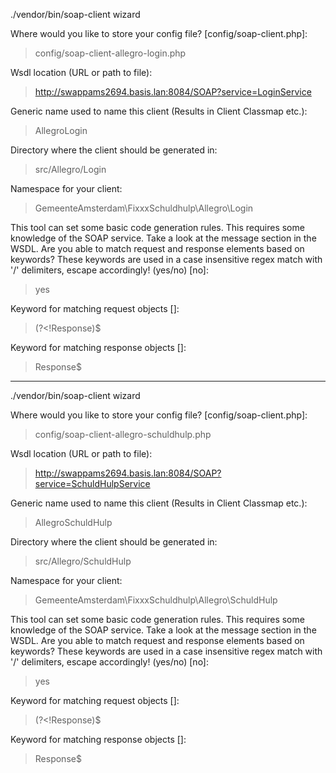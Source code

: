 ./vendor/bin/soap-client wizard

 Where would you like to store your config file? [config/soap-client.php]:
 > config/soap-client-allegro-login.php


 Wsdl location (URL or path to file):
 > http://swappams2694.basis.lan:8084/SOAP?service=LoginService

 Generic name used to name this client (Results in <name>Client <name>Classmap etc.):
 > AllegroLogin

 Directory where the client should be generated in:
 > src/Allegro/Login

 Namespace for your client:
 > GemeenteAmsterdam\FixxxSchuldhulp\Allegro\Login

 This tool can set some basic code generation rules. This requires some knowledge of the SOAP service.
Take a look at the message section in the WSDL. Are you able to match request and response elements based on keywords?
These keywords are used in a case insensitive regex match with '/' delimiters, escape accordingly! (yes/no) [no]:
 > yes

 Keyword for matching request objects []:
 > (?<!Response)$

 Keyword for matching response objects []:
 > Response$



------------------

./vendor/bin/soap-client wizard

 Where would you like to store your config file? [config/soap-client.php]:
 > config/soap-client-allegro-schuldhulp.php


 Wsdl location (URL or path to file):
 > http://swappams2694.basis.lan:8084/SOAP?service=SchuldHulpService

 Generic name used to name this client (Results in <name>Client <name>Classmap etc.):
 > AllegroSchuldHulp

 Directory where the client should be generated in:
 > src/Allegro/SchuldHulp

 Namespace for your client:
 > GemeenteAmsterdam\FixxxSchuldhulp\Allegro\SchuldHulp

 This tool can set some basic code generation rules. This requires some knowledge of the SOAP service.
Take a look at the message section in the WSDL. Are you able to match request and response elements based on keywords?
These keywords are used in a case insensitive regex match with '/' delimiters, escape accordingly! (yes/no) [no]:
 > yes

 Keyword for matching request objects []:
 > (?<!Response)$

 Keyword for matching response objects []:
 > Response$